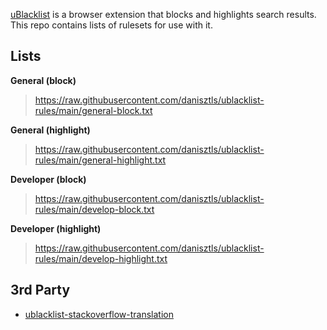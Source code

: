 [uBlacklist](https://iorate.github.io/ublacklist/) is a browser extension that blocks and highlights search results. This repo contains lists of rulesets for use with it.

## Lists

**General (block)**
> https://raw.githubusercontent.com/danisztls/ublacklist-rules/main/general-block.txt

**General (highlight)**
> https://raw.githubusercontent.com/danisztls/ublacklist-rules/main/general-highlight.txt

**Developer (block)**
> https://raw.githubusercontent.com/danisztls/ublacklist-rules/main/develop-block.txt

**Developer (highlight)**
> https://raw.githubusercontent.com/danisztls/ublacklist-rules/main/develop-highlight.txt

## 3rd Party
- [ublacklist-stackoverflow-translation](https://github.com/arosh/ublacklist-stackoverflow-translation)
